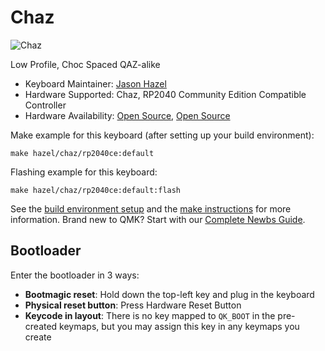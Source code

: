 # Chaz

![Chaz](https://i.imgur.com/FeZQFYAh.png)

Low Profile, Choc Spaced QAZ-alike

* Keyboard Maintainer: [Jason Hazel](https://github.com/jasonhazel)
* Hardware Supported: Chaz, RP2040 Community Edition Compatible Controller
* Hardware Availability: [Open Source](https://github.com/hazels-garage/chaz), [Open Source](https://github.com/hazels-garage/chaz)

Make example for this keyboard (after setting up your build environment):

    make hazel/chaz/rp2040ce:default

Flashing example for this keyboard:

    make hazel/chaz/rp2040ce:default:flash

See the [build environment setup](https://docs.qmk.fm/#/getting_started_build_tools) and the [make instructions](https://docs.qmk.fm/#/getting_started_make_guide) for more information. Brand new to QMK? Start with our [Complete Newbs Guide](https://docs.qmk.fm/#/newbs).

## Bootloader

Enter the bootloader in 3 ways:

* **Bootmagic reset**: Hold down the top-left key and plug in the keyboard
* **Physical reset button**: Press Hardware Reset Button
* **Keycode in layout**: There is no key mapped to `QK_BOOT` in the pre-created keymaps, but you may assign this key in any keymaps you create